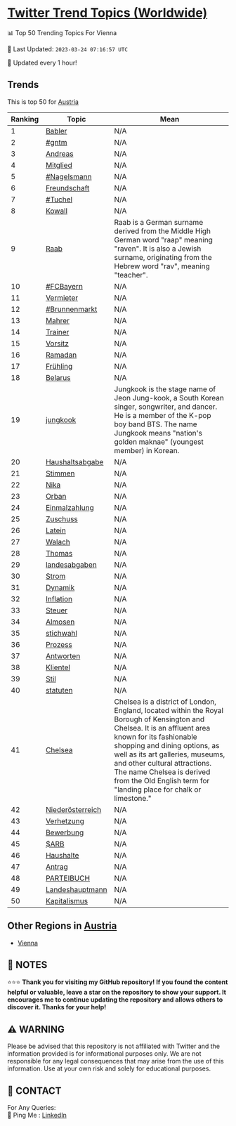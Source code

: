 [Twitter Trend Topics (Worldwide)](https://github.com/ErcinDedeoglu/Twitter-Trend-Topics)
==========


📊 Top 50 Trending Topics For Vienna

📆 Last Updated: `2023-03-24 07:16:57 UTC`

🔧 Updated every 1 hour!


## Trends

This is top 50 for [Austria](</Austria>)

| Ranking | Topic | Mean |
| ------- | ------------ | ------------ |
| 1 | [Babler](http://twitter.com/search?q=Babler) | N/A |
| 2 | [#gntm](http://twitter.com/search?q=%23gntm) | N/A |
| 3 | [Andreas](http://twitter.com/search?q=Andreas) | N/A |
| 4 | [Mitglied](http://twitter.com/search?q=Mitglied) | N/A |
| 5 | [#Nagelsmann](http://twitter.com/search?q=%23Nagelsmann) | N/A |
| 6 | [Freundschaft](http://twitter.com/search?q=Freundschaft) | N/A |
| 7 | [#Tuchel](http://twitter.com/search?q=%23Tuchel) | N/A |
| 8 | [Kowall](http://twitter.com/search?q=Kowall) | N/A |
| 9 | [Raab](http://twitter.com/search?q=Raab) | Raab is a German surname derived from the Middle High German word "raap" meaning "raven". It is also a Jewish surname, originating from the Hebrew word "rav", meaning "teacher". |
| 10 | [#FCBayern](http://twitter.com/search?q=%23FCBayern) | N/A |
| 11 | [Vermieter](http://twitter.com/search?q=Vermieter) | N/A |
| 12 | [#Brunnenmarkt](http://twitter.com/search?q=%23Brunnenmarkt) | N/A |
| 13 | [Mahrer](http://twitter.com/search?q=Mahrer) | N/A |
| 14 | [Trainer](http://twitter.com/search?q=Trainer) | N/A |
| 15 | [Vorsitz](http://twitter.com/search?q=Vorsitz) | N/A |
| 16 | [Ramadan](http://twitter.com/search?q=Ramadan) | N/A |
| 17 | [Frühling](http://twitter.com/search?q=Fr%c3%bchling) | N/A |
| 18 | [Belarus](http://twitter.com/search?q=Belarus) | N/A |
| 19 | [jungkook](http://twitter.com/search?q=jungkook) | Jungkook is the stage name of Jeon Jung-kook, a South Korean singer, songwriter, and dancer. He is a member of the K-pop boy band BTS. The name Jungkook means "nation's golden maknae" (youngest member) in Korean. |
| 20 | [Haushaltsabgabe](http://twitter.com/search?q=Haushaltsabgabe) | N/A |
| 21 | [Stimmen](http://twitter.com/search?q=Stimmen) | N/A |
| 22 | [Nika](http://twitter.com/search?q=Nika) | N/A |
| 23 | [Orban](http://twitter.com/search?q=Orban) | N/A |
| 24 | [Einmalzahlung](http://twitter.com/search?q=Einmalzahlung) | N/A |
| 25 | [Zuschuss](http://twitter.com/search?q=Zuschuss) | N/A |
| 26 | [Latein](http://twitter.com/search?q=Latein) | N/A |
| 27 | [Walach](http://twitter.com/search?q=Walach) | N/A |
| 28 | [Thomas](http://twitter.com/search?q=Thomas) | N/A |
| 29 | [landesabgaben](http://twitter.com/search?q=landesabgaben) | N/A |
| 30 | [Strom](http://twitter.com/search?q=Strom) | N/A |
| 31 | [Dynamik](http://twitter.com/search?q=Dynamik) | N/A |
| 32 | [Inflation](http://twitter.com/search?q=Inflation) | N/A |
| 33 | [Steuer](http://twitter.com/search?q=Steuer) | N/A |
| 34 | [Almosen](http://twitter.com/search?q=Almosen) | N/A |
| 35 | [stichwahl](http://twitter.com/search?q=stichwahl) | N/A |
| 36 | [Prozess](http://twitter.com/search?q=Prozess) | N/A |
| 37 | [Antworten](http://twitter.com/search?q=Antworten) | N/A |
| 38 | [Klientel](http://twitter.com/search?q=Klientel) | N/A |
| 39 | [Stil](http://twitter.com/search?q=Stil) | N/A |
| 40 | [statuten](http://twitter.com/search?q=statuten) | N/A |
| 41 | [Chelsea](http://twitter.com/search?q=Chelsea) | Chelsea is a district of London, England, located within the Royal Borough of Kensington and Chelsea. It is an affluent area known for its fashionable shopping and dining options, as well as its art galleries, museums, and other cultural attractions. The name Chelsea is derived from the Old English term for "landing place for chalk or limestone." |
| 42 | [Niederösterreich](http://twitter.com/search?q=Nieder%c3%b6sterreich) | N/A |
| 43 | [Verhetzung](http://twitter.com/search?q=Verhetzung) | N/A |
| 44 | [Bewerbung](http://twitter.com/search?q=Bewerbung) | N/A |
| 45 | [$ARB](http://twitter.com/search?q=%24ARB) | N/A |
| 46 | [Haushalte](http://twitter.com/search?q=Haushalte) | N/A |
| 47 | [Antrag](http://twitter.com/search?q=Antrag) | N/A |
| 48 | [PARTEIBUCH](http://twitter.com/search?q=PARTEIBUCH) | N/A |
| 49 | [Landeshauptmann](http://twitter.com/search?q=Landeshauptmann) | N/A |
| 50 | [Kapitalismus](http://twitter.com/search?q=Kapitalismus) | N/A |



## Other Regions in [Austria](</Austria>)

* [Vienna](</Austria/Vienna.md>)



## 📝 NOTES

⭐⭐⭐ **Thank you for visiting my GitHub repository! If you found the content helpful or valuable, leave a star on the repository to show your support. It encourages me to continue updating the repository and allows others to discover it. Thanks for your help!**


## ⚠️ WARNING

Please be advised that this repository is not affiliated with Twitter and the information provided is for informational purposes only. We are not responsible for any legal consequences that may arise from the use of this information. Use at your own risk and solely for educational purposes.


## 📨 CONTACT

 For Any Queries:  
            🏓 Ping Me : [LinkedIn](https://www.linkedin.com/in/ercindedeoglu/)
